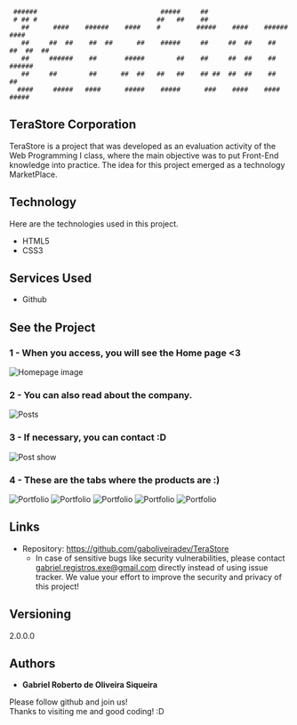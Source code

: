 ```
 ######                               #####     ##
 # ## #                              ##   ##    ##
   ##      ####    ######    ####    #         #####    ####    ######    ####
   ##     ##  ##    ##  ##      ##    #####     ##     ##  ##    ##  ##  ##  ##
   ##     ######    ##       #####        ##    ##     ##  ##    ##      ######
   ##     ##        ##      ##  ##   ##   ##    ## ##  ##  ##    ##      ##
  ####     #####   ####      #####    #####      ###    ####    ####      #####
```

## TeraStore Corporation
TeraStore is a project that was developed as an evaluation activity of the Web Programming I class, where the main objective was to put Front-End knowledge into practice. The idea for this project emerged as a technology MarketPlace.<br>


## Technology

Here are the technologies used in this project. <br>

* HTML5
* CSS3

## Services Used

* Github

## See the Project

### 1 - When you access, you will see the Home page <3

![Homepage image](https://github.com/gaboliveiradev/TeraStore/blob/master/readme_assets/home.png)

### 2 - You can also read about the company.

![Posts](https://github.com/gaboliveiradev/TeraStore/blob/master/readme_assets/sobre.png)

### 3 - If necessary, you can contact :D

![Post show](https://github.com/gaboliveiradev/TeraStore/blob/master/readme_assets/contato.png)

### 4 - These are the tabs where the products are :)

![Portfolio](https://github.com/gaboliveiradev/TeraStore/blob/master/readme_assets/computadores.png)
![Portfolio](https://github.com/gaboliveiradev/TeraStore/blob/master/readme_assets/computadores1.png)
![Portfolio](https://github.com/gaboliveiradev/TeraStore/blob/master/readme_assets/computadores2.png)
![Portfolio](https://github.com/gaboliveiradev/TeraStore/blob/master/readme_assets/perifericos.png)
![Portfolio](https://github.com/gaboliveiradev/TeraStore/blob/master/readme_assets/hardware.png)

## Links
  - Repository: https://github.com/gaboliveiradev/TeraStore
    - In case of sensitive bugs like security vulnerabilities, please contact
      gabriel.registros.exe@gmail.com directly instead of using issue tracker. We value your effort
      to improve the security and privacy of this project!

  ## Versioning

  2.0.0.0


  ## Authors

  * **Gabriel Roberto de Oliveira Siqueira** 

  Please follow github and join us! <br>
  Thanks to visiting me and good coding! :D

